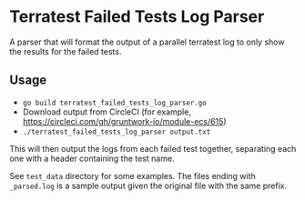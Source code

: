 # Terratest Failed Tests Log Parser

A parser that will format the output of a parallel terratest log to only show
the results for the failed tests.


## Usage

- `go build terratest_failed_tests_log_parser.go`
- Download output from CircleCI (for example, https://circleci.com/gh/gruntwork-io/module-ecs/615)
- `./terratest_failed_tests_log_parser output.txt`

This will then output the logs from each failed test
together, separating each one with a header containing the
test name.

See `test_data` directory for some examples. The files
ending with `_parsed.log` is a sample output given the
original file with the same prefix.
